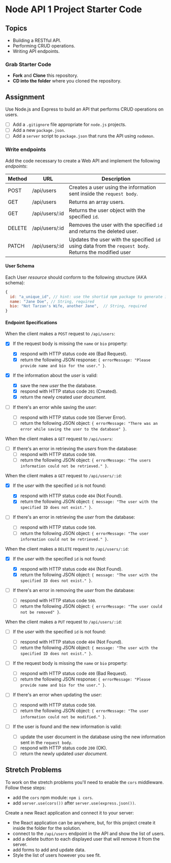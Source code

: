 # Node API 1 Project Starter Code

## Topics

- Building a RESTful API.
- Performing CRUD operations.
- Writing API endpoints.

### Grab Starter Code

- **Fork** and **Clone** this repository.
- **CD into the folder** where you cloned the repository.

## Assignment

Use Node.js and Express to build an API that performs CRUD operations on users.

- [ ] Add a `.gitignore` file appropriate for `node.js` projects.
- [ ] Add a new `package.json`.
- [ ] Add a `server` script to `package.json` that runs the API using `nodemon`.

### Write endpoints

Add the code necessary to create a Web API and implement the following _endpoints_:

| Method | URL            | Description                                                                                            |
| ------ | -------------- | ------------------------------------------------------------------------------------------------------ |
| POST   | /api/users     | Creates a user using the information sent inside the `request body`.                                   |
| GET    | /api/users     | Returns an array users.                                                                                |
| GET    | /api/users/:id | Returns the user object with the specified `id`.                                                       |
| DELETE | /api/users/:id | Removes the user with the specified `id` and returns the deleted user.                                 |
| PATCH  | /api/users/:id | Updates the user with the specified `id` using data from the `request body`. Returns the modified user |

#### User Schema

Each User _resource_ should conform to the following structure (AKA schema):

```js
{
  id: "a_unique_id", // hint: use the shortid npm package to generate it
  name: "Jane Doe", // String, required
  bio: "Not Tarzan's Wife, another Jane",  // String, required
}
```

#### Endpoint Specifications

When the client makes a `POST` request to `/api/users`:

- [x] If the request body is missing the `name` or `bio` property:

  - [x] respond with HTTP status code `400` (Bad Request).
  - [x] return the following JSON response: `{ errorMessage: "Please provide name and bio for the user." }`.

- [x] If the information about the _user_ is valid:

  - [x] save the new _user_ the the database.
  - [x] respond with HTTP status code `201` (Created).
  - [x] return the newly created _user document_.

- [ ] If there's an error while saving the _user_:
  - [ ] respond with HTTP status code `500` (Server Error).
  - [ ] return the following JSON object: `{ errorMessage: "There was an error while saving the user to the database" }`.

When the client makes a `GET` request to `/api/users`:

- [ ] If there's an error in retrieving the _users_ from the database:
  - [ ] respond with HTTP status code `500`.
  - [ ] return the following JSON object: `{ errorMessage: "The users information could not be retrieved." }`.

When the client makes a `GET` request to `/api/users/:id`:

- [x] If the _user_ with the specified `id` is not found:

  - [x] respond with HTTP status code `404` (Not Found).
  - [x] return the following JSON object: `{ message: "The user with the specified ID does not exist." }`.

- [ ] If there's an error in retrieving the _user_ from the database:
  - [ ] respond with HTTP status code `500`.
  - [ ] return the following JSON object: `{ errorMessage: "The user information could not be retrieved." }`.

When the client makes a `DELETE` request to `/api/users/:id`:

- [x] If the _user_ with the specified `id` is not found:

  - [x] respond with HTTP status code `404` (Not Found).
  - [x] return the following JSON object: `{ message: "The user with the specified ID does not exist." }`.

- [ ] If there's an error in removing the _user_ from the database:
  - [ ] respond with HTTP status code `500`.
  - [ ] return the following JSON object: `{ errorMessage: "The user could not be removed" }`.

When the client makes a `PUT` request to `/api/users/:id`:

- [ ] If the _user_ with the specified `id` is not found:

  - [ ] respond with HTTP status code `404` (Not Found).
  - [ ] return the following JSON object: `{ message: "The user with the specified ID does not exist." }`.

- [ ] If the request body is missing the `name` or `bio` property:

  - [ ] respond with HTTP status code `400` (Bad Request).
  - [ ] return the following JSON response: `{ errorMessage: "Please provide name and bio for the user." }`.

- [ ] If there's an error when updating the _user_:

  - [ ] respond with HTTP status code `500`.
  - [ ] return the following JSON object: `{ errorMessage: "The user information could not be modified." }`.

- [ ] If the user is found and the new information is valid:

  - [ ] update the user document in the database using the new information sent in the `request body`.
  - [ ] respond with HTTP status code `200` (OK).
  - [ ] return the newly updated _user document_.

## Stretch Problems

To work on the stretch problems you'll need to enable the `cors` middleware. Follow these steps:

- add the `cors` npm module: `npm i cors`.
- add `server.use(cors())` after `server.use(express.json())`.

Create a new React application and connect it to your server:

- the React application can be anywhere, but, for this project create it inside the folder for the solution.
- connect to the `/api/users` endpoint in the API and show the list of users.
- add a delete button to each displayed user that will remove it from the server.
- add forms to add and update data.
- Style the list of users however you see fit.

